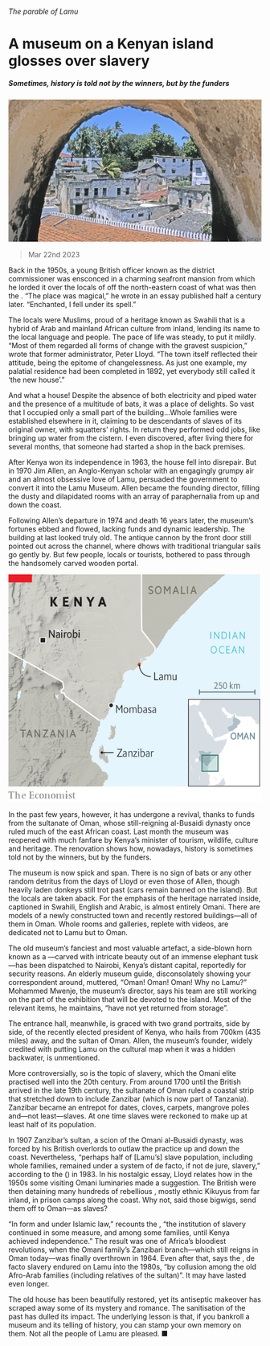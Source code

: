 ###### The parable of Lamu

# A museum on a Kenyan island glosses over slavery 

##### Sometimes, history is told not by the winners, but by the funders 

![image](images/20230325_CUP006.jpg) 

> Mar 22nd 2023 

Back in the 1950s, a young British officer known as the district commissioner was ensconced in a charming seafront mansion from which he lorded it over the locals of  off the north-eastern coast of what was then the . “The place was magical,” he wrote in an essay published half a century later. “Enchanted, I fell under its spell.”

The locals were Muslims, proud of a heritage known as Swahili that is a hybrid of Arab and mainland African culture from inland, lending its name to the local language and people. The pace of life was steady, to put it mildly. “Most of them regarded all forms of change with the gravest suspicion,” wrote that former administrator, Peter Lloyd. “The town itself reflected their attitude, being the epitome of changelessness. As just one example, my palatial residence had been completed in 1892, yet everybody still called it ‘the new house’.”

And what a house! Despite the absence of both electricity and piped water and the presence of a multitude of bats, it was a place of delights. So vast that I occupied only a small part of the building…Whole families were established elsewhere in it, claiming to be descendants of slaves of its original owner, with squatters’ rights. In return they performed odd jobs, like bringing up water from the cistern. I even discovered, after living there for several months, that someone had started a shop in the back premises.

After Kenya won its independence in 1963, the house fell into disrepair. But in 1970 Jim Allen, an Anglo-Kenyan scholar with an engagingly grumpy air and an almost obsessive love of Lamu, persuaded the government to convert it into the Lamu Museum. Allen became the founding director, filling the dusty and dilapidated rooms with an array of paraphernalia from up and down the coast. 

Following Allen’s departure in 1974 and death 16 years later, the museum’s fortunes ebbed and flowed, lacking funds and dynamic leadership. The building at last looked truly old. The antique cannon by the front door still pointed out across the channel, where dhows with traditional triangular sails go gently by. But few people, locals or tourists, bothered to pass through the handsomely carved wooden portal.

![image](images/20230325_CUM100.png) 


In the past few years, however, it has undergone a revival, thanks to funds from the sultanate of Oman, whose still-reigning al-Busaidi dynasty once ruled much of the east African coast. Last month the museum was reopened with much fanfare by Kenya’s minister of tourism, wildlife, culture and heritage. The renovation shows how, nowadays, history is sometimes told not by the winners, but by the funders.

The museum is now spick and span. There is no sign of bats or any other random detritus from the days of Lloyd or even those of Allen, though heavily laden donkeys still trot past (cars remain banned on the island). But the locals are taken aback. For the emphasis of the heritage narrated inside, captioned in Swahili, English and Arabic, is almost entirely Omani. There are models of a newly constructed town and recently restored buildings—all of them in Oman. Whole rooms and galleries, replete with videos, are dedicated not to Lamu but to Oman.

The old museum’s fanciest and most valuable artefact, a side-blown horn known as a —carved with intricate beauty out of an immense elephant tusk—has been dispatched to Nairobi, Kenya’s distant capital, reportedly for security reasons. An elderly museum guide, disconsolately showing your correspondent around, muttered, “Oman! Oman! Oman! Why no Lamu?” Mohammed Mwenje, the museum’s director, says his team are still working on the part of the exhibition that will be devoted to the island. Most of the relevant items, he maintains, “have not yet returned from storage”.

The entrance hall, meanwhile, is graced with two grand portraits, side by side, of the recently elected president of Kenya, who hails from 700km (435 miles) away, and the sultan of Oman. Allen, the museum’s founder, widely credited with putting Lamu on the cultural map when it was a hidden backwater, is unmentioned. 

More controversially, so is the topic of slavery, which the Omani elite practised well into the 20th century. From around 1700 until the British arrived in the late 19th century, the sultanate of Oman ruled a coastal strip that stretched down to include Zanzibar (which is now part of Tanzania). Zanzibar became an entrepot for dates, cloves, carpets, mangrove poles and—not least—slaves. At one time slaves were reckoned to make up at least half of its population.

In 1907 Zanzibar’s sultan, a scion of the Omani al-Busaidi dynasty, was forced by his British overlords to outlaw the practice up and down the coast. Nevertheless, “perhaps half of [Lamu’s] slave population, including whole families, remained under a system of de facto, if not de jure, slavery,” according to the  () in 1983. In his nostalgic essay, Lloyd relates how in the 1950s some visiting Omani luminaries made a suggestion. The British were then detaining many hundreds of rebellious , mostly ethnic Kikuyus from far inland, in prison camps along the coast. Why not, said those bigwigs, send them off to Oman—as slaves?

 “In form and under Islamic law,” recounts the , “the institution of slavery continued in some measure, and among some families, until Kenya achieved independence.” The result was one of Africa’s bloodiest revolutions, when the Omani family’s Zanzibari branch—which still reigns in Oman today—was finally overthrown in 1964. Even after that, says the , de facto slavery endured on Lamu into the 1980s, “by collusion among the old Afro-Arab families (including relatives of the sultan)”. It may have lasted even longer. 

The old house has been beautifully restored, yet its antiseptic makeover has scraped away some of its mystery and romance. The sanitisation of the past has dulled its impact. The underlying lesson is that, if you bankroll a museum and its telling of history, you can stamp your own memory on them. Not all the people of Lamu are pleased. ■


